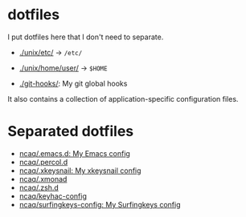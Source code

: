 # dotfiles

I put dotfiles here that I don't need to separate.

* [./unix/etc/](./unix/etc/) -> `/etc/`
* [./unix/home/user/](./unix/home/user/) -> `$HOME`

* [./git-hooks/](./git-hooks/): My git global hooks

It also contains a collection of application-specific configuration files.

# Separated dotfiles

* [ncaq/.emacs.d: My Emacs config](https://github.com/ncaq/.emacs.d)
* [ncaq/.percol.d](https://github.com/ncaq/.percol.d)
* [ncaq/.xkeysnail: My xkeysnail config](https://github.com/ncaq/.xkeysnail)
* [ncaq/.xmonad](https://github.com/ncaq/.xmonad)
* [ncaq/.zsh.d](https://github.com/ncaq/.zsh.d)
* [ncaq/keyhac-config](https://github.com/ncaq/keyhac-config)
* [ncaq/surfingkeys-config: My Surfingkeys config](https://github.com/ncaq/surfingkeys-config)
